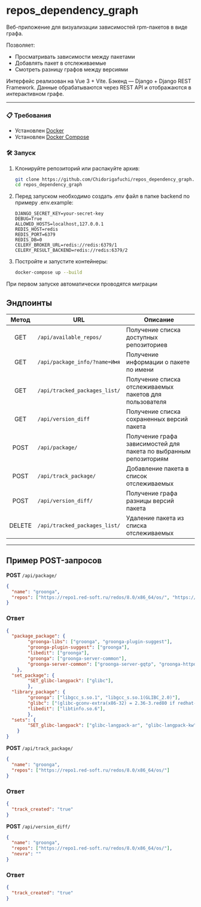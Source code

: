 # repos_dependency_graph

Веб-приложение для визуализации зависимостей rpm-пакетов в виде графа. 

Позволяет:

- Просматривать зависимости между пакетами
- Добавлять пакет в отслеживаемые
- Смотреть разницу графов между версиями 

Интерфейс реализован на Vue 3 + Vite.
Бэкенд — Django + Django REST Framework.
Данные обрабатываются через REST API и отображаются в интерактивном графе.

---

### 📋 Требования

- Установлен [Docker](https://www.docker.com/)
- Установлен [Docker Compose](https://docs.docker.com/compose/)

### 🛠 Запуск

1. Клонируйте репозиторий или распакуйте архив:

   ```bash
   git clone https://github.com/Chidorigafuchi/repos_dependency_graph.git
   cd repos_dependency_graph
   ```
2. Перед запуском необходимо создать .env файл в папке backend по примеру .env.example:

   ```env
   DJANGO_SECRET_KEY=your-secret-key
   DEBUG=True
   ALLOWED_HOSTS=localhost,127.0.0.1
   REDIS_HOST=redis
   REDIS_PORT=6379
   REDIS_DB=0
   CELERY_BROKER_URL=redis://redis:6379/1
   CELERY_RESULT_BACKEND=redis://redis:6379/2
   ```
3. Постройте и запустите контейнеры:

   ```bash
   docker-compose up --build
   ```
При первом запуске автоматически проводятся миграции


## Эндпоинты

| Метод  | URL                             | Описание |
|:------:|---------------------------------|-------------------------------------------------------------------|
| GET    | `/api/available_repos/`                   | Получение списка доступных репозиториев           |
| GET    | `/api/package_info/?name=Имя`   | Получение информации о пакете по имени                  |
| GET    | `/api/tracked_packages_list/`   | Получение списка отслеживаемых пакетов для пользователя           |
| GET    | `/api/version_diff`             | Получение списка сохраненных версий пакета                 |
| POST   | `/api/package/`                 | Получение графа зависимостей для пакета по выбранным репозиториям |
| POST   | `/api/track_package/`           | Добавление пакета в список отслеживаемых          |
| POST   | `/api/version_diff/`            | Получение графа разницы версий пакета                 |
| DELETE | `/api/tracked_packages_list/`   | Удаление пакета из списка отслеживаемых          |
---


## Пример POST-запросов

**POST** `/api/package/`

```json
{
  "name": "groonga",
  "repos": ["https://repo1.red-soft.ru/redos/8.0/x86_64/os/", "https://repo1.red-soft.ru/redos/8.0/x86_64/updates/"],
}
```
### Ответ
```json
{
  "package_package": {
        "groonga-libs": ["groonga", "groonga-plugin-suggest"],
        "groonga-plugin-suggest": ["groonga"],
        "libedit": ["groonga"],
        "groonga": ["groonga-server-common"],
        "groonga-server-common": ["groonga-server-gqtp", "groonga-httpd"]
    },
  "set_package": {
        "SET_glibc-langpack": ["glibc"],
        },
  "library_package": {
        "groonga": ["libgcc_s.so.1", "libgcc_s.so.1(GLIBC_2.0)"],
        "glibc": ["(glibc-gconv-extra(x86-32) = 2.36-3.red80 if redhat-rpm-config)"],
        "libedit": ["libtinfo.so.6"],
        },
  "sets": {
        "SET_glibc-langpack": ["glibc-langpack-ar", "glibc-langpack-kw"]
    }
}
```

**POST** `/api/track_package/`

```json
{
  "name": "groonga",
  "repos": ["https://repo1.red-soft.ru/redos/8.0/x86_64/os/"]
}
```
### Ответ
```json
{
  "track_created": "true"
}
```

**POST** `/api/version_diff/`

```json
{
  "name": "groonga",
  "repos": ["https://repo1.red-soft.ru/redos/8.0/x86_64/os/"],
  "nevra": ""
}
```
### Ответ
```json
{
  "track_created": "true"
}
```
